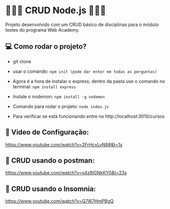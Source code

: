 #  👩🏽‍💻 CRUD Node.js 👨🏽‍💻
Projeto desenvolvido com um CRUD básico de disciplinas para o módulo testes do programa Web Academy.

## 💻 Como rodar o projeto?

* git clone

* usar o comando: 
```npm init (pode dar enter em todas as perguntas)```

* Agora é a hora de instalar o express, dentro da pasta use o comando no terminal: 
```npm install express```

* Instale o nodemon: 
```npm install -g nodemon```

* Comando para rodar o projeto:
```node index.js ```

* Para verificar se está funcionando entre no http://localhost:3010/cursos

## 🎥 Video de Configuração:
https://www.youtube.com/watch?v=2FrHcxLvN98&t=1s
## 🎥 CRUD usando o postman:
https://www.youtube.com/watch?v=s4z8jGNkKY0&t=23s
## 🎥 CRUD usando o Insomnia: 
https://www.youtube.com/watch?v=Q7l67HmPBgQ

